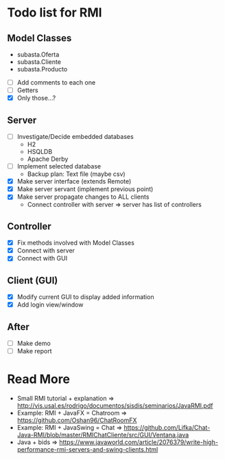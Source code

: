 Todo list for RMI
===

## Model Classes
* subasta.Oferta
* subasta.Cliente
* subasta.Producto
- [ ] Add comments to each one
- [ ] Getters
- [x] Only those...?

## Server

- [ ] Investigate/Decide embedded databases
    * H2
    * HSQLDB
    * Apache Derby
- [ ] Implement selected database
    * Backup plan: Text file (maybe csv)
- [x] Make server interface (extends Remote)
- [x] Make server servant (implement previous point)
- [x] Make server propagate changes to ALL clients
    * Connect controller with server => server has list of controllers

## Controller
- [x] Fix methods involved with Model Classes
- [x] Connect with server
- [x] Connect with GUI

## Client (GUI)
- [x] Modify current GUI to display added information
- [x] Add login view/window

## After
- [ ] Make demo
- [ ] Make report

# Read More
- Small RMI tutorial + explanation => http://vis.usal.es/rodrigo/documentos/sisdis/seminarios/JavaRMI.pdf
- Example: RMI + JavaFX = Chatroom => https://github.com/Oshan96/ChatRoomFX
- Example: RMI + JavaSwing = Chat => https://github.com/Lifka/Chat-Java-RMI/blob/master/RMIChatCliente/src/GUI/Ventana.java
- Java + bids => https://www.javaworld.com/article/2076379/write-high-performance-rmi-servers-and-swing-clients.html
